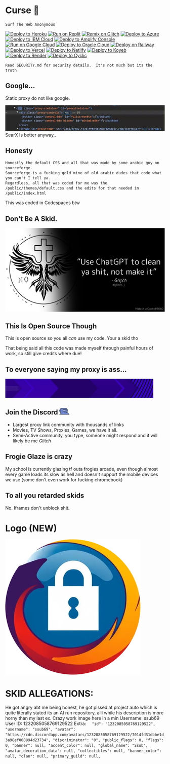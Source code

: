 # Curse 📗

```text
Surf The Web Anonymous
```

[![Deploy to Heroku](https://binbashbanana.github.io/deploy-buttons/buttons/remade/heroku.svg)](https://heroku.com/deploy/?template=https://github.com/Genera1Developer/Curse)
[![Run on Replit](https://binbashbanana.github.io/deploy-buttons/buttons/remade/replit.svg)](https://replit.com/github/Genera1Developer/Curse)
[![Remix on Glitch](https://binbashbanana.github.io/deploy-buttons/buttons/remade/glitch.svg)](https://glitch.com/edit/#!/import/github/Genera1Developer/Curse)
[![Deploy to Azure](https://binbashbanana.github.io/deploy-buttons/buttons/remade/azure.svg)](https://deploy.azure.com/?repository=https://github.com/Genera1Developer/Curse)
[![Deploy to IBM Cloud](https://binbashbanana.github.io/deploy-buttons/buttons/remade/ibmcloud.svg)](https://cloud.ibm.com/devops/setup/deploy?repository=https://github.com/Genera1Developer/Curse)
[![Deploy to Amplify Console](https://binbashbanana.github.io/deploy-buttons/buttons/remade/amplifyconsole.svg)](https://console.aws.amazon.com/amplify/home#/deploy?repo=https://github.com/Genera1Developer/Curse)
[![Run on Google Cloud](https://binbashbanana.github.io/deploy-buttons/buttons/remade/googlecloud.svg)](https://deploy.cloud.run/?git_repo=https://github.com/Genera1Developer/Curse)
[![Deploy to Oracle Cloud](https://binbashbanana.github.io/deploy-buttons/buttons/remade/oraclecloud.svg)](https://cloud.oracle.com/resourcemanager/stacks/create?zipUrl=https://github.com/Genera1Developer/Curse/archive/refs/heads/main.zip)
[![Deploy on Railway](https://binbashbanana.github.io/deploy-buttons/buttons/remade/railway.svg)](https://railway.app/new/template?template=https://github.com/Genera1Developer/Curse)
[![Deploy to Vercel](https://binbashbanana.github.io/deploy-buttons/buttons/remade/vercel.svg)](https://vercel.com/new/clone?repository-url=https://github.com/Genera1Developer/Curse)
[![Deploy to Netlify](https://binbashbanana.github.io/deploy-buttons/buttons/remade/netlify.svg)](https://app.netlify.com/start/deploy?repository=https://github.com/Genera1Developer/Curse)
[![Deploy to Koyeb](https://binbashbanana.github.io/deploy-buttons/buttons/remade/koyeb.svg)](https://app.koyeb.com/deploy?type=git&repository=github.com/Genera1Developer/Curse&branch=main&name=Curse)
[![Deploy to Render](https://binbashbanana.github.io/deploy-buttons/buttons/remade/render.svg)](https://render.com/deploy?repo=https://github.com/Genera1Developer/Curse)
[![Deploy to Cyclic](https://binbashbanana.github.io/deploy-buttons/buttons/remade/cyclic.svg)](https://app.cyclic.sh/api/app/deploy/Genera1Developer/Curse)

```text
Read SECURITY.md for security details.  It's not much but its the truth
```

## Google...

Static proxy do not like google.

<img src="/assets/google.gif" alt="Google gif is supposed to be here..">
SearX Is better anyway..

## Honesty

```text
Honestly the default CSS and all that was made by some arabic guy on sourceforge.
Sourceforge is a fucking gold mine of old arabic dudes that code what you can't I tell ya.
Regardless, all that was coded for me was the /public/themes/default.css and the edits for that needed in /public/index.html
```

This was coded in Codespaces btw

## Don't Be A Skid.

<img src="/assets/dont-skid.webp" alt="How did you manage to fuck up a readme??">



## This Is Open Source Though

This is open source so you all *can* use my code.  Your a skid tho

That being said all this code was made myself through painful hours of work, so still give credits where due!

## To everyone saying my proxy is ass...
<img src="/assets/skiddy.gif" alt="Thanks Oreo For Gif!">








## Join the Discord  <a href="https://discord.gg/S7YjkNHQPg"><img style="height: 1em;" src="./assets/wumpus.gif"></a>

- Largest proxy link community with thousands of links
- Movies, TV Shows, Proxies, Games, we have it all.
- Semi-Active community, you type, someone might respond and it will likely be me
*Glitch*


## Frogie Glaze is crazy
My school is currently glazing tf outa frogies arcade, even though almost every game loads its slow as hell and doesn't support the mobile devices we use (some don't even work for fucking chromebook)

## To all you retarded skids
No.  Iframes don't unblock shit.

# Logo (NEW)

<img src="https://raw.githubusercontent.com/Genera1Developer/Curse/refs/heads/main/assets/f.png" alt="HOW THE FUCK DID YOU BREAK THIS???">


# SKID ALLEGATIONS:
He got angry abt me being honest, he got pissed at project auto which is quite literally stated its an AI run repository, alll while his description is more horny than my last ex.  Crazy work
image here in a min
Username: ssub69
User ID: 1232085058769129522
Extra: ```   "id": "1232085058769129522",
  "username": "ssub69",
  "avatar": "https://cdn.discordapp.com/avatars/1232085058769129522/7014fd31dbbe1d3a98ef008894d23734",
  "discriminator": "0",
  "public_flags": 0,
  "flags": 0,
  "banner": null,
  "accent_color": null,
  "global_name": "Ssub",
  "avatar_decoration_data": null,
  "collectibles": null,
  "banner_color": null,
  "clan": null,
  "primary_guild": null, ```
